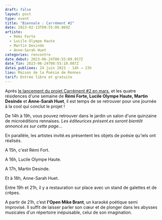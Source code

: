 ```yaml
---
draft: false
layout: post
type: event
title: "Biennale : Carrément #2"
date: 2023-02-13T09:55:09.869Z
artiste:
  - Rémi Forte
  - Lucile Olympe Haute
  - Martin Desinde
  - Anne-Sarah Huet
categories: rencontre
date_debut: 2023-06-24T08:55:09.957Z
date_fin: 2023-06-24T08:55:10.087Z
dates_publiees: 24 juin 2023 · 14h → 23h
lieu: Maison de la Poésie de Rennes
tarif: Entrée libre et gratuite
---
```

Après [le lancement du projet Carrément #2 en mars](https://maiporennes.fr/residence/2022/11/15/carr-ment-2.html), et les quatre résidences d'une semaine de **Rémi Forte, Lucile Olympe Haute, Martin Desinde** et **Anne-Sarah Huet**, il est temps de se retrouver pour une journée à la cool qui conclut le projet !

De 14h à 19h, vous pouvez retrouver dans le jardin un salon d'une quinzaine de microéditions rennaises. *Les éditeurices présent.es seront bientôt annoncé.es sur cette page...*

En parallèle, les artistes invité.es présentent les objets de poésie qu'iels ont réalisés.

A 15h, c'est Rémi Fort.

A 16h, Lucile Olympe Haute.

A 17h, Martin Desinde.

Et à 18h, Anne-Sarah Huet.

Entre 19h et 21h, il y a restauration sur place avec un stand de galettes et de crêpes. 

A partir de 21h, c’est **l'Open Mike Brant**, un karaoké poétique semi improvisé. Il suffit de laisser parler son cœur et de plonger dans les abysses musicales d'un répertoire inépuisable, celui de son imagination.
